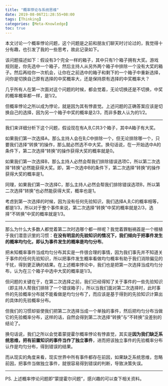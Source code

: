 ```yaml
---
title: "概率悖论与系统思维"
date: 2019-08-06T21:28:55+08:00
tags: [Thinking]
categories: [Meta-Knowledge]
toc: true
---
```


本文讨论一个概率悖论问题，这个问题是之前和朋友们聊天时讨论过的，我觉得十分有趣，也引发了我的一些思考，故此记录如下。

该问题描述如下：假设有3个完全一样的箱子，其中只有1个箱子拥有大奖。游戏规则是，你先选中一个箱子，然后主持人从另外两个箱子中排除一个没有大奖的箱子。然后再给你一次机会，让你在之前选中的箱子和剩下的一个箱子中重新选择，问你是切换自己原有选择的中奖概率大，还是保持原有选择的中奖概率大？

几乎所有人在第一次面对这个问题的时候，都会觉着，无论切换还是不切换，中奖的概率概率都一样，是1/2。

但概率悖论之所以成为悖论，就是因为其有悖直觉。上述问题的正确答案应该是切换自己的选择，因为另一个箱子中奖的概率是2/3，而非多数人认为的1/2。

---

我们来详细分析下这个问题，假设现在有A,B,C共3个箱子，其中A箱子有大奖。

如果我们第一次选择A，那么主持人会在B,C中排除一个，但无论排除哪一个，只要我们选择“转换”的操作，那么就必然选不中大奖。换句话说，在一开始选中A的条件下，第二次选择“转换”的操作获得大奖的概率就是0。

如果我们第一次选择B，那么主持人必然会帮我们排除错误选项C，所以第二次选择“转换”必然能获得大奖。即，第一次选中B的条件下，第二次选择“转换”的操作获得大奖的概率是1。

同理，如果我们第一次选择C，那么主持人必然会帮我们排除错误选项B，所以第二次选择“转换”也必然能获得大奖，概率也是1。

考虑到第一次选择的时候，因为没有任何先验知识，我们选择A,B,C的概率相等，都是1/3，所以对于整个事件来说，第二次选择“转换”中奖的概率就是2/3，选择“不转换”中奖的概率就是1/3。

---

那么为什么大多数人都觉着第二次时选哪个都一样呢？我觉着罪魁祸首是一个根植于我们潜意识里的习惯：**在没有明显的先验知识的情况下，我们倾向于把事件发生的概率均匀化，即认为事件发生的概率是均匀分布**。

把未知概率事件当成均匀分布其实是一件很合理的事情，因为我们事先并不知道关于事件的任何先验知识，所以把事件发生概率看做均匀概率有助于我们消除偏见的干扰，得到更正确的结果。在上述概率悖论中，我们也是把第一次选择当成均匀分布，认为在三个箱子中选中大奖的概率是1/3。

但问题的关键在于，在第二次选择之前，我们已经得知了关于事件的一些先验知识（即主持人帮我们排除了一个错误箱子），所以当我们面对第二次选择时，此时事件的先验概率分布就不能看做是均匀分布了，而应该是基于得到的先验知识计算出的具体的先验概率分布。

但我们的习惯却驱使我们把第二次选择当成一个单独的事件，然后把均匀分布当做它的先验概率分布，这样的话，自然会得到第二次选择“转换”与“不转换”没差别的结论了。

换句话说，我们之所以会觉着蒙提霍尔概率悖论有悖直觉，其实是**因为我们缺乏系统思维，把有前置知识的事件当作了独立事件**，进而把该独立事件的先验概率分布认作是均匀分布，得到错误的结果。

而从现实的角度来看，现实世界中所有事件都存在前因，如果缺乏系统思维，忽略前因，把事件当做独立事件，就很容易得到错误的判断，导致决策失误。

---

PS. 上述概率悖论问题即“蒙提霍尔问题”，感兴趣的可以查下相关资料。